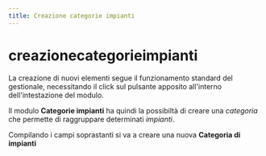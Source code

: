 ```yaml
---
title: Creazione categorie impianti
---
```


# creazionecategorieimpianti

La creazione di nuovi elementi segue il funzionamento standard del gestionale, necessitando il click sul pulsante apposito all'interno dell'intestazione del modulo.

Il modulo **Categorie impianti** ha quindi la possibiltà di creare una _categoria_ che permette di raggruppare determinati _impianti_.

Compilando i campi soprastanti si va a creare una nuova **Categoria di impianti**

